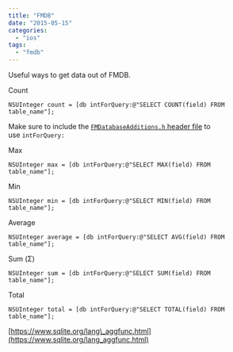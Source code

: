 ```yaml
---
title: "FMDB"
date: "2015-05-15"
categories: 
  - "ios"
tags: 
  - "fmdb"
---
```


Useful ways to get data out of FMDB.

Count

```
NSUInteger count = [db intForQuery:@"SELECT COUNT(field) FROM table_name"];
```

Make sure to include the [`FMDatabaseAdditions.h` header file](https://github.com/ccgus/fmdb/blob/master/src/FMDatabaseAdditions.h) to use `intForQuery:`

Max

```
NSUInteger max = [db intForQuery:@"SELECT MAX(field) FROM table_name"];
```

Min

```
NSUInteger min = [db intForQuery:@"SELECT MIN(field) FROM table_name"];
```

Average

```
NSUInteger average = [db intForQuery:@"SELECT AVG(field) FROM table_name"];
```

Sum (Σ)

```
NSUInteger sum = [db intForQuery:@"SELECT SUM(field) FROM table_name"];
```

Total

```
NSUInteger total = [db intForQuery:@"SELECT TOTAL(field) FROM table_name"];
```

[https://www.sqlite.org/lang\_aggfunc.html](https://www.sqlite.org/lang_aggfunc.html)
